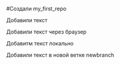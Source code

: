 ﻿#Создали my_first_repo

Добавили текст

Добавили текст через браузер

Добавитм текст локально

Добавили текст в новой ветке newbranch

